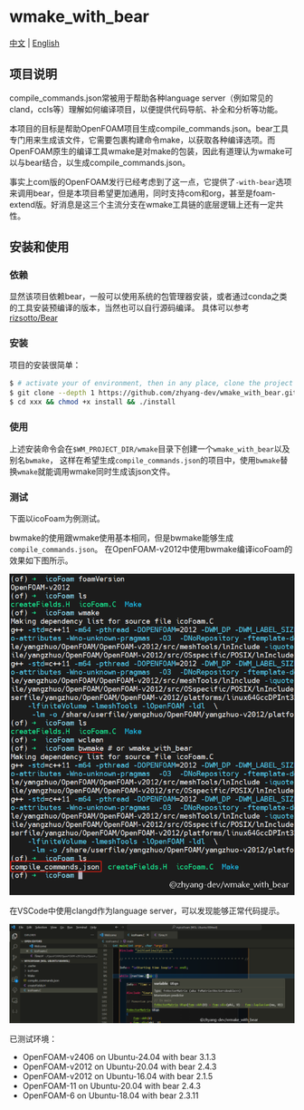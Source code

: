 # wmake_with_bear
[中文](./README.zh_CN.md) | [English](./README.md)

## 项目说明
compile_commands.json常被用于帮助各种language server（例如常见的cland，ccls等）理解如何编译项目，以便提供代码导航、补全和分析等功能。

本项目的目标是帮助OpenFOAM项目生成compile_commands.json。bear工具专门用来生成该文件，它需要包裹构建命令make，以获取各种编译选项。而OpenFOAM原生的编译工具wmake是对make的包装，因此有道理认为wmake可以与bear结合，以生成compile_commands.json。

事实上com版的OpenFOAM发行已经考虑到了这一点，它提供了`-with-bear`选项来调用bear，但是本项目希望更加通用，同时支持com和org，甚至是foam-extend版。好消息是这三个主流分支在wmake工具链的底层逻辑上还有一定共性。

## 安装和使用

### 依赖
显然该项目依赖bear，一般可以使用系统的包管理器安装，或者通过conda之类的工具安装预编译的版本，当然也可以自行源码编译。
具体可以参考[rizsotto/Bear](https://github.com/rizsotto/Bear)

### 安装
项目的安装很简单：
```bash
$ # activate your of environment, then in any place, clone the project and run install script
$ git clone --depth 1 https://github.com/zhyang-dev/wmake_with_bear.git
$ cd xxx && chmod +x install && ./install
```

### 使用
上述安装命令会在`$WM_PROJECT_DIR/wmake`目录下创建一个`wmake_with_bear`以及别名`bwmake`，
这样在希望生成`compile_commands.json`的项目中，使用`bwmake`替换`wmake`就能调用wmake同时生成该json文件。

### 测试
下面以icoFoam为例测试。

bwmake的使用跟wmake使用基本相同，但是bwmake能够生成`compile_commands.json`。
在OpenFOAM-v2012中使用bwmake编译icoFoam的效果如下图所示。

![](./assets/test_bwmake_with_of2012.png)


在VSCode中使用clangd作为language server，可以发现能够正常代码提示。

![](./assets/vscode_clangd_icoFoam_bwmake.png)

已测试环境：
- OpenFOAM-v2406 on Ubuntu-24.04 with bear 3.1.3
- OpenFOAM-v2012 on Ubuntu-20.04 with bear 2.4.3
- OpenFOAM-v2012 on Ubuntu-16.04 with bear 2.1.5
- OpenFOAM-11 on Ubuntu-20.04 with bear 2.4.3
- OpenFOAM-6 on Ubuntu-18.04 with bear 2.3.11